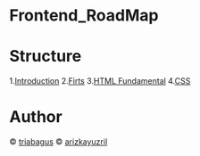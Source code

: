 # Frontend_RoadMap

# Structure
1.[Introduction]()
2.[Firts]()
3.[HTML Fundamental]()
4.[CSS]()
# Author
&copy; [triabagus](https://github.com/triabagus)
&copy; [arizkayuzril](https://github.com/arizkayusril)
